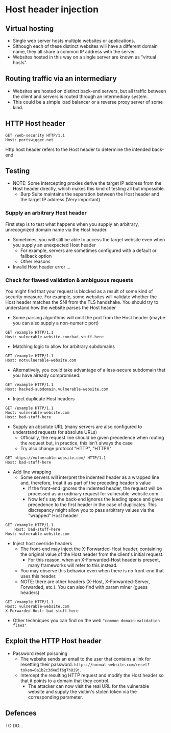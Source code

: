 # Host header injection

## Virtual hosting
- Single web server hosts multiple websites or applications.
- Slthough each of these distinct websites will have a different domain name, they all share a common IP address with the server. 
- Websites hosted in this way on a single server are known as "virtual hosts".

## Routing traffic via an intermediary
- Websites are hosted on distinct back-end servers, but all traffic between the client and servers is routed through an intermediary system.
- This could be a simple load balancer or a reverse proxy server of some kind.

## HTTP Host header
```
GET /web-security HTTP/1.1
Host: portswigger.net
```
Http host header refers to the Host header to determine the intended back-end

## Testing
- NOTE: Some intercepting proxies derive the target IP address from the Host header directly, which makes this kind of testing all but impossible.
  - Burp Suite maintains the separation between the Host header and the target IP address (Very important)

### Supply an arbitrary Host header
First step is to test what happens when you supply an arbitrary, unrecognized domain name via the Host header
  - Sometimes, you will still be able to access the target website even when you supply an unexpected Host header
      - For example, servers are sometimes configured with a default or fallback option
      - Other reasons
  - Invalid Host header error ...

### Check for flawed validation & ambiguous requests
You might find that your request is blocked as a result of some kind of security measure. For example, some websites will validate whether the Host header matches the SNI from the TLS handshake. You should try to understand how the website parses the Host header
- Some parsing algorithms will omit the port from the Host header (maybe you can also supply a non-numeric port)
```
GET /example HTTP/1.1
Host: vulnerable-website.com:bad-stuff-here
```
- Matching logic to allow for arbitrary subdomains
```
GET /example HTTP/1.1
Host: notvulnerable-website.com
```
-  Alternatively, you could take advantage of a less-secure subdomain that you have already compromised:
```
GET /example HTTP/1.1
Host: hacked-subdomain.vulnerable-website.com
```
- Inject duplicate Host headers
```
GET /example HTTP/1.1
Host: vulnerable-website.com
Host: bad-stuff-here
```
- Supply an absolute URL (many servers are also configured to understand requests for absolute URLs)
  - Officially, the request line should be given precedence when routing the request but, in practice, this isn't always the case
  - Try also change protocol "HTTP", "HTTPS" 
```
GET https://vulnerable-website.com/ HTTP/1.1
Host: bad-stuff-here
```
- Add line wrapping
  - Some servers will interpret the indented header as a wrapped line and, therefore, treat it as part of the preceding header's value
    - If the front-end ignores the indented header, the request will be processed as an ordinary request for vulnerable-website.com
    - Now let's say the back-end ignores the leading space and gives precedence to the first header in the case of duplicates. This discrepancy might allow you to pass arbitrary values via the "wrapped" Host header
```
GET /example HTTP/1.1
    Host: bad-stuff-here
Host: vulnerable-website.com
```
- Inject host override headers
  - The front-end may inject the X-Forwarded-Host header, containing the original value of the Host header from the client's initial request.
    - For this reason, when an X-Forwarded-Host header is present, many frameworks will refer to this instead.
  - You may observe this behavior even when there is no front-end that uses this header.
  - NOTE: there are other headers (X-Host, X-Forwarded-Server, Forwarded, etc.). You can also find with param miner (guess headers)
```
GET /example HTTP/1.1
Host: vulnerable-website.com
X-Forwarded-Host: bad-stuff-here
```
- Other techniques you can find on the web `"common domain-validation flaws"`

## Exploit the HTTP Host header
- Password reset poisoning
  - The website sends an email to the user that contains a link for resetting their password: `https://normal-website.com/reset?token=0a1b2c3d4e5f6g7h8i9j`.
  - Intercept the resulting HTTP request and modify the Host header so that it points to a domain that they control.
    - The attacker can now visit the real URL for the vulnerable website and supply the victim's stolen token via the corresponding parameter.


## Defences
TO DO...

